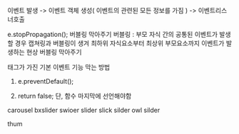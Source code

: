 이벤트 발생 -> 이벤트 객체 생성( 이벤트의 관련된 모든 정보를 가짐 ) -> 이벤트리스너호출

e.stopPropagation();
버블링 막아주기
버블링 :
부모 자식 간의 공통된 이벤트가 발생 할 경우 캡쳐링과 버블링이 생겨 최하위 자식요소부터 최상위 부모요소까지 이벤트가 발생하는 현상
버블링 막아주기

태그가 가진 기본 이벤트 기능 막는 방법

1. e.preventDefault();

2. return false;
   단, 함수 마지막에 선언해야함

carousel
bxslider
swioer slider
slick silder
owl silder

thum
